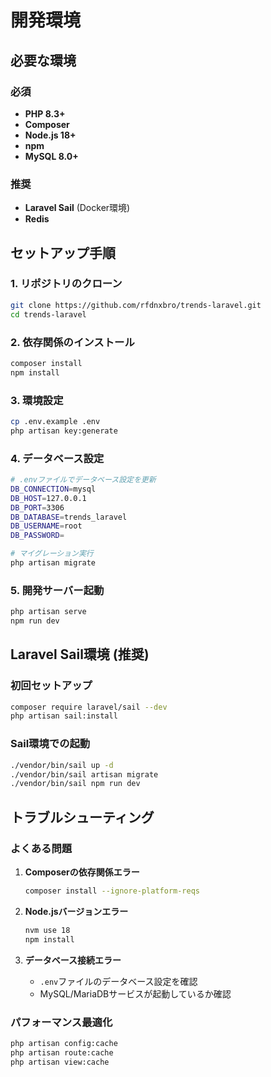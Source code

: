 # 開発環境

## 必要な環境

### 必須
- **PHP 8.3+**
- **Composer**
- **Node.js 18+**
- **npm**
- **MySQL 8.0+**

### 推奨
- **Laravel Sail** (Docker環境)
- **Redis**

## セットアップ手順

### 1. リポジトリのクローン
```bash
git clone https://github.com/rfdnxbro/trends-laravel.git
cd trends-laravel
```

### 2. 依存関係のインストール
```bash
composer install
npm install
```

### 3. 環境設定
```bash
cp .env.example .env
php artisan key:generate
```

### 4. データベース設定
```bash
# .envファイルでデータベース設定を更新
DB_CONNECTION=mysql
DB_HOST=127.0.0.1
DB_PORT=3306
DB_DATABASE=trends_laravel
DB_USERNAME=root
DB_PASSWORD=

# マイグレーション実行
php artisan migrate
```

### 5. 開発サーバー起動
```bash
php artisan serve
npm run dev
```

## Laravel Sail環境 (推奨)

### 初回セットアップ
```bash
composer require laravel/sail --dev
php artisan sail:install
```

### Sail環境での起動
```bash
./vendor/bin/sail up -d
./vendor/bin/sail artisan migrate
./vendor/bin/sail npm run dev
```

## トラブルシューティング

### よくある問題

1. **Composerの依存関係エラー**
   ```bash
   composer install --ignore-platform-reqs
   ```

2. **Node.jsバージョンエラー**
   ```bash
   nvm use 18
   npm install
   ```

3. **データベース接続エラー**
   - `.env`ファイルのデータベース設定を確認
   - MySQL/MariaDBサービスが起動しているか確認

### パフォーマンス最適化
```bash
php artisan config:cache
php artisan route:cache
php artisan view:cache
```